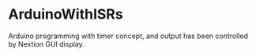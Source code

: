 # ArduinoWithISRs

Arduino programming with timer concept, and output has been controlled by Nextion GUI display.
